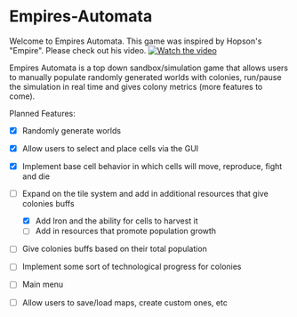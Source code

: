 # Empires-Automata
Welcome to Empires Automata. This game was inspired by Hopson's "Empire". Please check out his video.
[![Watch the video](https://img.youtube.com/vi/3mgGQR6oGxI/0.jpg)](https://www.youtube.com/watch?v=3mgGQR6oGxI)

Empires Automata is a top down sandbox/simulation game that allows users to manually populate randomly generated worlds with colonies, run/pause the simulation in real time
and gives colony metrics (more features to come).

Planned Features:
- [x] Randomly generate worlds
- [x] Allow users to select and place cells via the GUI
- [x] Implement base cell behavior in which cells will move, reproduce, fight and die
- [ ] Expand on the tile system and add in additional resources that give colonies buffs
  - [x] Add Iron and the ability for cells to harvest it
  - [ ] Add in resources that promote population growth 
- [ ] Give colonies buffs based on their total population
- [ ] Implement some sort of technological progress for colonies
- [ ] Main menu
- [ ] Allow users to save/load maps, create custom ones, etc

